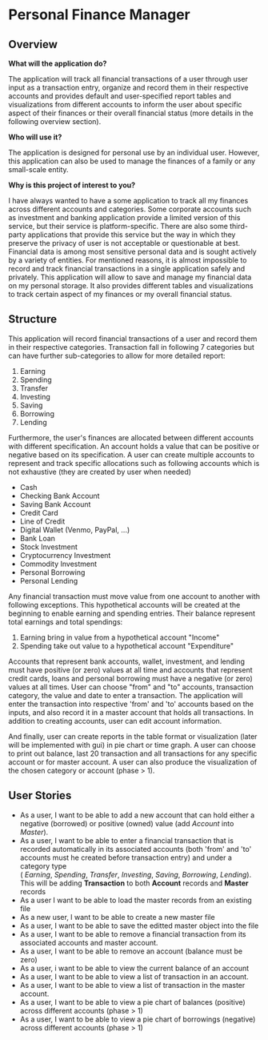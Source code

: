 # Personal Finance Manager

## Overview

**What will the application do?**

The application will track all financial transactions of a user through user input as a transaction entry, organize and
record them in their respective accounts and provides default and user-specified report tables and visualizations
from different accounts to inform the user about specific aspect of their finances or their overall financial status 
(more details in the following overview section).


**Who will use it?**

The application is designed for personal use by an individual user. However, this application can also be used to manage
the finances of a family or any small-scale entity.


**Why is this project of interest to you?**

I have always wanted to have a some application to track all my finances across different accounts and categories. Some
corporate accounts such as investment and banking application provide a limited version of this service, but their
service is platform-specific. There are also some third-party applications that provide this service but the way in
which they preserve the privacy of user is not acceptable or questionable at best. Financial data is among most
sensitive personal data and is sought actively by a variety of entities. For mentioned reasons, it is almost impossible
to record and track financial transactions in a single application safely and privately. This application will allow to
save and manage my financial data on my personal storage. It also provides different tables and visualizations to track
certain aspect of my finances or my overall financial status.


## Structure

This application will record financial transactions of a user and record them in their respective categories. 
Transaction fall in following 7 categories but can have further sub-categories to allow for more detailed report:

1. Earning
2. Spending
3. Transfer
4. Investing
5. Saving
6. Borrowing
7. Lending

Furthermore, the user's finances are allocated between different accounts with different specification. An account holds
a value that can be positive or negative based on its specification. A user can create multiple accounts to represent 
and track specific allocations such as following accounts which is not exhaustive (they are created by user when needed)

- Cash
- Checking Bank Account
- Saving Bank Account
- Credit Card
- Line of Credit
- Digital Wallet (Venmo, PayPal, ...)
- Bank Loan
- Stock Investment
- Cryptocurrency Investment
- Commodity Investment
- Personal Borrowing
- Personal Lending

Any financial transaction must move value from one account to another with following exceptions. This hypothetical 
accounts will be created at the beginning to enable earning and spending entries. Their balance represent total earnings
and total spendings:

1. Earning bring in value from a hypothetical account "Income"
2. Spending take out value to a hypothetical account "Expenditure"

Accounts that represent bank accounts, wallet, investment, and lending must have positive (or zero) values at all time
and accounts that represent credit cards, loans and personal borrowing must have a negative (or zero)  values at all
times. User can choose "from" and "to" accounts, transaction category, the value and date to enter a transaction. The 
application will enter the transaction into respective 'from' and 'to' accounts based on the inputs, and also record it
in a master account that holds all transactions. In addition to creating accounts, user can edit account information.

And finally, user can create reports in the table format or visualization (later will be implemented with gui) in pie 
chart or time graph. A user can choose to print out balance, last 20 transaction and all transactions for any specific
account or for master account. A user can also produce the visualization of the chosen category or account (phase > 1).



## User Stories


- As a user, I want to be able to add a new account that can hold either a negative (borrowed) or positive (owned) 
value (add *Account* into *Master*).
- As a user, I want to be able to enter a financial transaction that is recorded automatically in its associated
accounts (both 'from' and 'to' accounts must he created before transaction entry) and under a category type  
 ( *Earning*, *Spending*, *Transfer*, *Investing*, *Saving*, *Borrowing*, *Lending*). This will be adding 
**Transaction** to both **Account** records and **Master** records
- As a user I want to be able to load the master records from an existing file
- As a new user, I want to be able to create a new master file
- As a user, I want to be able to save the editted master object into the file
- As a user, I want to be able to remove a financial transaction from its associated accounts and master account.
- As a user, I want to be able to remove an account (balance must be zero) 
- As a user, i want to be able to view the current balance of an account 
- As a user, I want to be able to view a list of transaction in an account.
- As a user, I want to be able to view a list of transaction in the master account.
- As a user, I want to be able to view a pie chart of balances (positive) across different accounts  (phase > 1)
- As a user, I want to be able to view a pie chart of borrowings (negative) across different accounts (phase > 1)







